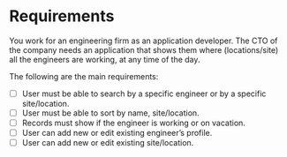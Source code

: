 # Requirements
You work for an engineering firm as an application developer. The CTO of the company needs
an application that shows them where (locations/site) all the engineers are working, at any
time of the day.

The following are the main requirements:
- [ ] User must be able to search by a specific engineer or by a specific site/location.
- [ ] User must be able to sort by name, site/location.
- [ ] Records must show if the engineer is working or on vacation.
- [ ] User can add new or edit existing engineer’s profile.
- [ ] User can add new or edit existing site/location.